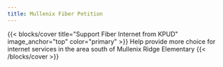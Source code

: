 ```yaml
---
title: Mullenix Fiber Petition
---
```


{{< blocks/cover title="Support Fiber Internet from KPUD" image_anchor="top" color="primary" >}}
Help provide more choice for internet services in the area south of Mullenix Ridge Elementary
{{< /blocks/cover >}}